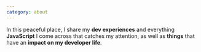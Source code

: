 ```yaml
---
category: about
---
```


In this peaceful place, I share my **dev experiences** and everything **JavaScript** I come across that catches my attention, as well as **things** that have an **impact on my developer life**.

